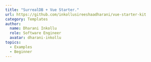 ```yaml
---
title: "SurrealDB + Vue Starter."
url: https://github.com/inkollusireeshaadharani/vue-starter-kit
category: Templates
author:
  name: Dharani Inkollu
  role: Software Engineer
  avatar: dharani-inkollu
topics:
  - Examples
  - Beginner
---
```


